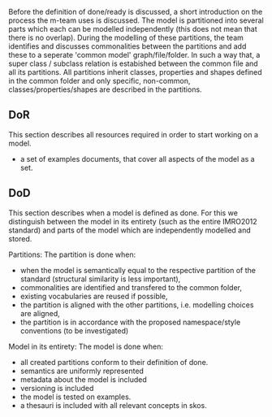 Before the definition of done/ready is discussed, a short introduction on the process the m-team uses is discussed. The model is partitioned into several parts which each can be modelled independently (this does not mean that there is no overlap). 
During the modelling of these partitions, the team identifies and discusses commonalities between the partitions and add these to a seperate 'common model' graph/file/folder. In such a way that, a super class / subclass relation is estabished between the common file and all its partitions. 
All partitions inherit classes, properties and shapes defined in the common folder and only specific, non-common, classes/properties/shapes are described in the partitions.  

## DoR

This section describes all resources required in order to start working on a model.

- a set of examples documents, that cover all aspects of the model as a set.


## DoD

This section describes when a model is defined as done. 
For this we distinguish between the model in its entirety (such as the entire IMRO2012 standard) and parts of the model which are independently modelled and stored.


Partitions:
The partition is done when:
- when the model is semantically equal to the respective partition of the standard (structural similarity is less important),
- commonalities are identified and transfered to the common folder,
- existing vocabularies are reused if possible,
- the partition is aligned with the other partitions, i.e. modelling choices are aligned,
- the partition is in accordance with the proposed namespace/style conventions (to be investigated)


Model in its entirety:
The model is done when:
- all created partitions conform to their definition of done.
- semantics are uniformly represented
- metadata about the model is included
- versioning is included
- the model is tested on examples. 
- a thesauri is included with all relevant concepts in skos.

